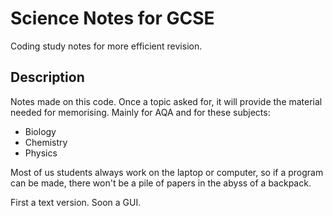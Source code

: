 # Science Notes for GCSE
Coding study notes for more efficient revision.

## Description

Notes made on this code. Once a topic asked for, it will provide the material needed for memorising. Mainly for AQA and for these subjects:
- Biology
- Chemistry
- Physics

Most of us students always work on the laptop or computer, so if a program can be made, there won't be a pile of papers in the abyss of a backpack.

First a text version. Soon a GUI.
